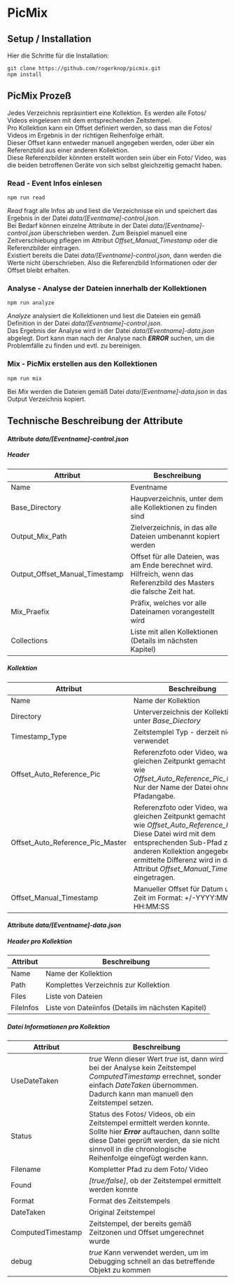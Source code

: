 # PicMix

## Setup / Installation
Hier die Schritte für die Installation:
```
git clone https://github.com/rogerknop/picmix.git
npm install
```

## PicMix Prozeß
Jedes Verzeichnis repräsintiert eine Kollektion. Es werden alle Fotos/ Videos eingelesen mit dem entsprechenden Zeitstempel.  
Pro Kollektion kann ein Offset definiert werden, so dass man die Fotos/ Videos im Ergebnis in der richtigen Reihenfolge erhält.  
Dieser Offset kann entweder manuell angegeben werden, oder über ein Referenzbild aus einer anderen Kollektion.  
Diese Referenzbilder könnten erstellt worden sein über ein Foto/ Video, was die beiden betroffenen Geräte von sich selbst gleichzeitig gemacht haben.

### Read - Event Infos einlesen
```
npm run read
```
*Read* fragt alle Infos ab und liest die Verzeichnisse ein und speichert das Ergebnis in der Datei *data/[Eventname]-control.json*.  
Bei Bedarf können einzelne Attribute in der Datei *data/[Eventname]-control.json* überschrieben werden. Zum Beispiel manuell eine Zeitverschiebung pflegen im Attribut *Offset_Manual_Timestamp* oder die Referenzbilder eintragen.  
Existiert bereits die Datei *data/[Eventname]-control.json*, dann werden die Werte nicht überschrieben. Also die Referenzbild Informationen oder der Offset bleibt erhalten.

### Analyse - Analyse der Dateien innerhalb der Kollektionen
```
npm run analyze
```
*Analyze* analysiert die Kollektionen und liest die Dateien ein gemäß Definition in der Datei *data/[Eventname]-control.json*.  
Das Ergebnis der Analyse wird in der Datei *data/[Eventname]-data.json* abgelegt.
Dort kann man nach der Analyse nach ***ERROR*** suchen, um die Problemfälle zu finden und evtl. zu bereinigen.

### Mix - PicMix erstellen aus den Kollektionen
```
npm run mix
```
Bei *Mix* werden die Dateien gemäß Datei *data/[Eventname]-data.json* in das Output Verzeichnis kopiert.

## Technische Beschreibung der Attribute

#### Attribute *data/[Eventname]-control.json*

##### Header
| Attribut                       | Beschreibung
| ------------------------------ |-------------
| Name                           | Eventname
| Base_Directory                 | Haupverzeichnis, unter dem alle Kollektionen zu finden sind
| Output_Mix_Path                | Zielverzeichnis, in das alle Dateien umbenannt kopiert werden
| Output_Offset_Manual_Timestamp | Offset für alle Dateien, was am Ende berechnet wird. Hilfreich, wenn das Referenzbild des Masters die falsche Zeit hat.
| Mix_Praefix                    | Präfix, welches vor alle Dateinamen vorangestellt wird
| Collections                    | Liste mit allen Kollektionen (Details im nächsten Kapitel)

##### Kollektion
| Attribut                         | Beschreibung
| -------------------------------- |-------------
| Name                             | Name der Kollektion
| Directory                        | Unterverzeichnis der Kollektion unter *Base_Diectory*
| Timestamp_Type                   | Zeitstemplel Typ - derzeit nicht verwendet
| Offset_Auto_Reference_Pic        | Referenzfoto oder Video, was zum gleichen Zeitpunkt gemacht wurde wie *Offset_Auto_Reference_Pic_Master*. Nur der Name der Datei ohne Pfadangabe.
| Offset_Auto_Reference_Pic_Master | Referenzfoto oder Video, was zum gleichen Zeitpunkt gemacht wurde wie *Offset_Auto_Reference_Pic*. Diese Datei wird mit dem entsprechenden Sub-Pfad zu einer anderen Kollektion angegeben. Die ermittelte Differenz wird in das Attribut *Offset_Manual_Timestamp* eingetragen.
| Offset_Manual_Timestamp          | Manueller Offset für Datum und Zeit im Format: +/-YYYY:MM:TT HH:MM:SS

#### Attribute *data/[Eventname]-data.json*

##### Header pro Kollektion
| Attribut  | Beschreibung
| --------  |-------------
| Name      | Name der Kollektion
| Path      | Komplettes Verzeichnis zur Kollektion
| Files     | Liste von Dateien
| FileInfos | Liste von Dateiinfos (Details im nächsten Kapitel)

##### Datei Informationen pro Kollektion
| Attribut          | Beschreibung
| ----------------- |-------------
| UseDateTaken      | *true* Wenn dieser Wert *true* ist, dann wird bei der Analyse kein Zeitstempel *ComputedTimestamp* errechnet, sonder einfach *DateTaken* übernommen. Dadurch kann man manuell den Zeitstempel setzen.
| Status            | Status des Fotos/ Videos, ob ein Zeitstempel ermittelt werden konnte. Sollte hier ***Error*** auftauchen, dann sollte diese Datei geprüft werden, da sie nicht sinnvoll in die chronologische Reihenfolge eingefügt werden kann.
| Filename          | Kompletter Pfad zu dem Foto/ Video
| Found             | *[true/false]*, ob der Zeitstempel ermittelt werden konnte
| Format            | Format des Zeitstempels
| DateTaken         | Original Zeitstempel
| ComputedTimestamp | Zeitstempel, der bereits gemäß Zeitzonen und Offset umgerechnet wurde
| debug             | *true* Kann verwendet werden, um im Debugging schnell an das betreffende Objekt zu kommen
